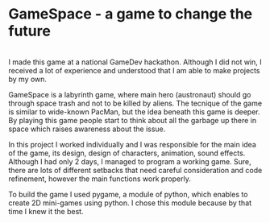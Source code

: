 <h1> GameSpace - a game to change the future </h1>
<br> 
I made this game at a national GameDev hackathon. Although I did not win, I received a lot of experience and understood that I am able to make projects by my own. 

GameSpace is a labyrinth game, where main hero (austronaut) should go through space trash and not to be killed by aliens. The tecnique of the game is similar to wide-known PacMan, but the idea beneath this game is deeper. By playing this game people start to think about all the garbage up there in space which raises awareness about the issue. 

In this project I worked individually and I was responsible for the main idea of the game, its design, design of characters, animation, sound effects. Although I had only 2 days, I managed to program a working game. Sure, there are lots of different setbacks that need careful consideration and code refinement, however the main functions work properly. 


To build the game I used pygame, a module of python, which enables to create 2D mini-games using python. I chose this module because by that time I knew it the best. 
